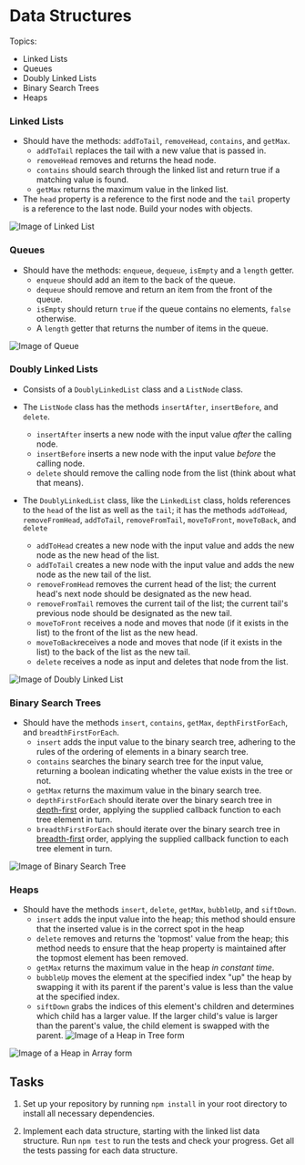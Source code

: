 # Data Structures 

Topics:

 * Linked Lists
 * Queues
 * Doubly Linked Lists
 * Binary Search Trees
 * Heaps

### Linked Lists
 * Should have the methods: `addToTail`, `removeHead`, `contains`, and `getMax`.
   * `addToTail` replaces the tail with a new value that is passed in.
   * `removeHead` removes and returns the head node.
   * `contains` should search through the linked list and return true if a matching value is found.
   * `getMax` returns the maximum value in the linked list. 
 * The `head` property is a reference to the first node and the `tail` property is a reference to the last node. Build your nodes with objects.
 
![Image of Linked List](https://upload.wikimedia.org/wikipedia/commons/thumb/6/6d/Singly-linked-list.svg/816px-Singly-linked-list.svg.png)

### Queues
 * Should have the methods: `enqueue`, `dequeue`, `isEmpty` and a `length` getter.
   * `enqueue` should add an item to the back of the queue.
   * `dequeue` should remove and return an item from the front of the queue.
   * `isEmpty` should return `true` if the queue contains no elements, `false` otherwise.
   * A `length` getter that returns the number of items in the queue.
 
![Image of Queue](https://upload.wikimedia.org/wikipedia/commons/thumb/5/52/Data_Queue.svg/600px-Data_Queue.svg.png)

### Doubly Linked Lists
* Consists of a `DoublyLinkedList` class and a `ListNode` class.
* The `ListNode` class has the methods `insertAfter`, `insertBefore`, and `delete`.
  * `insertAfter` inserts a new node with the input value _after_  the calling node.
  * `insertBefore` inserts a new node with the input value _before_ the calling node.
  * `delete` should remove the calling node from the list (think about what that means).

* The `DoublyLinkedList` class, like the `LinkedList` class, holds references to the `head` of the list as well as the `tail`; it has the methods `addToHead`, `removeFromHead`, `addToTail`, `removeFromTail`, `moveToFront`, `moveToBack`, and `delete`
  * `addToHead` creates a new node with the input value and adds the new node as the new head of the list.
  * `addToTail` creates a new node with the input value and adds the new node as the new tail of the list.
  * `removeFromHead` removes the current head of the list; the current head's next node should be designated as the new head.
  * `removeFromTail` removes the current tail of the list; the current tail's previous node should be designated as the new tail.
  * `moveToFront` receives a node and moves that node (if it exists in the list) to the front of the list as the new head.
  * `moveToBack`receives a node and moves that node (if it exists in the list) to the back of the list as the new tail.
  * `delete` receives a node as input and deletes that node from the list.

![Image of Doubly Linked List](https://upload.wikimedia.org/wikipedia/commons/thumb/5/5e/Doubly-linked-list.svg/610px-Doubly-linked-list.svg.png)

### Binary Search Trees
* Should have the methods `insert`, `contains`, `getMax`, `depthFirstForEach`, and `breadthFirstForEach`.
  * `insert` adds the input value to the binary search tree, adhering to the rules of the ordering of elements in a binary search tree.
  * `contains` searches the binary search tree for the input value, returning a boolean indicating whether the value exists in the tree or not.
  * `getMax` returns the maximum value in the binary search tree.
  * `depthFirstForEach` should iterate over the binary search tree in [depth-first](https://en.wikipedia.org/wiki/Depth-first_search) order, applying the supplied callback function to each tree element in turn. 
  * `breadthFirstForEach` should iterate over the binary search tree in [breadth-first](https://en.wikipedia.org/wiki/Breadth-first_search) order, applying the supplied callback function to each tree element in turn. 

![Image of Binary Search Tree](https://upload.wikimedia.org/wikipedia/commons/thumb/d/da/Binary_search_tree.svg/300px-Binary_search_tree.svg.png)

### Heaps
* Should have the methods `insert`, `delete`, `getMax`, `bubbleUp`, and `siftDown`.
  * `insert` adds the input value into the heap; this method should ensure that the inserted value is in the correct spot in the heap
  * `delete` removes and returns the 'topmost' value from the heap; this method needs to ensure that the heap property is maintained after the topmost element has been removed. 
  * `getMax` returns the maximum value in the heap _in constant time_.
  * `bubbleUp` moves the element at the specified index "up" the heap by swapping it with its parent if the parent's value is less than the value at the specified index.
  * `siftDown` grabs the indices of this element's children and determines which child has a larger value. If the larger child's value is larger than the parent's value, the child element is swapped with the parent.
![Image of a Heap in Tree form](https://upload.wikimedia.org/wikipedia/commons/thumb/3/38/Max-Heap.svg/501px-Max-Heap.svg.png)

![Image of a Heap in Array form](https://upload.wikimedia.org/wikipedia/commons/thumb/d/d2/Heap-as-array.svg/603px-Heap-as-array.svg.png)

## Tasks
1. Set up your repository by running `npm install` in your root directory to install all necessary dependencies.

2. Implement each data structure, starting with the linked list data structure. Run `npm test` to run the tests and check your progress. Get all the tests passing for each data structure. 